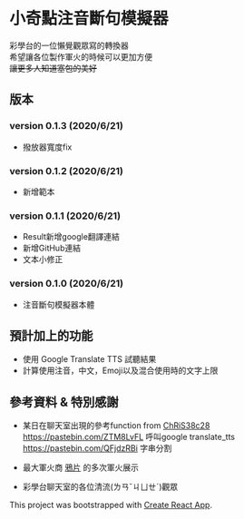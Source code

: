 # 小奇點注音斷句模擬器

彩學台的一位懶覺觀眾寫的轉換器  
希望讓各位製作軍火的時候可以更加方便  
~~讓更多人知道塞包的美好~~

## 版本

### version 0.1.3 (2020/6/21)
- 撥放器寬度fix

### version 0.1.2 (2020/6/21)
- 新增範本

### version 0.1.1 (2020/6/21)
- Result新增google翻譯連結
- 新增GitHub連結
- 文本小修正

### version 0.1.0 (2020/6/21)
- 注音斷句模擬器本體

## 預計加上的功能
- 使用 Google Translate TTS 試聽結果
- 計算使用注音，中文，Emoji以及混合使用時的文字上限

## 參考資料 & 特別感謝

- 某日在聊天室出現的參考function from [ChRiS38c28](https://github.com/crs38c28)  
https://pastebin.com/ZTM8LvFL 呼叫google translate_tts  
https://pastebin.com/QFjdzRBi 字串分割 

- 最大軍火商 [鴉片](https://www.twitch.tv/append) 的多次軍火展示

- 彩學台聊天室的各位清流(ㄌㄢˇㄐㄩㄝˊ)觀眾

This project was bootstrapped with [Create React App](https://github.com/facebook/create-react-app).